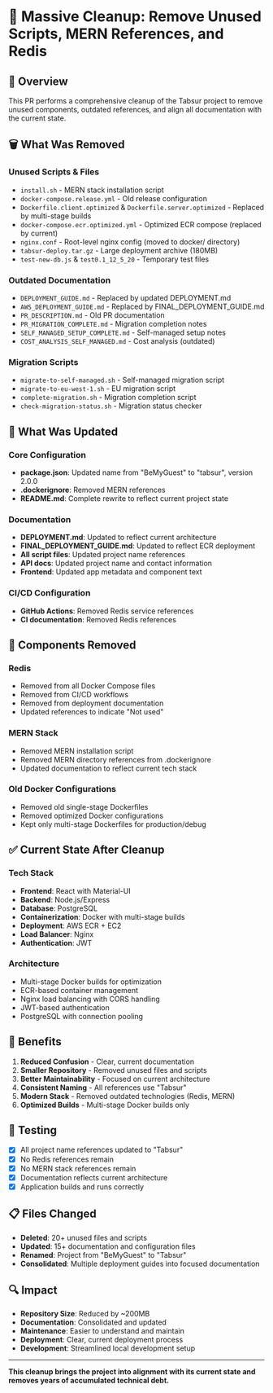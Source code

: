 # 🧹 Massive Cleanup: Remove Unused Scripts, MERN References, and Redis

## 🎯 Overview
This PR performs a comprehensive cleanup of the Tabsur project to remove unused components, outdated references, and align all documentation with the current state.

## 🗑️ What Was Removed

### Unused Scripts & Files
- `install.sh` - MERN stack installation script
- `docker-compose.release.yml` - Old release configuration  
- `Dockerfile.client.optimized` & `Dockerfile.server.optimized` - Replaced by multi-stage builds
- `docker-compose.ecr.optimized.yml` - Optimized ECR compose (replaced by current)
- `nginx.conf` - Root-level nginx config (moved to docker/ directory)
- `tabsur-deploy.tar.gz` - Large deployment archive (180MB)
- `test-new-db.js` & `test0.1_12_5_20` - Temporary test files

### Outdated Documentation
- `DEPLOYMENT_GUIDE.md` - Replaced by updated DEPLOYMENT.md
- `AWS_DEPLOYMENT_GUIDE.md` - Replaced by FINAL_DEPLOYMENT_GUIDE.md
- `PR_DESCRIPTION.md` - Old PR documentation
- `PR_MIGRATION_COMPLETE.md` - Migration completion notes
- `SELF_MANAGED_SETUP_COMPLETE.md` - Self-managed setup notes
- `COST_ANALYSIS_SELF_MANAGED.md` - Cost analysis (outdated)

### Migration Scripts
- `migrate-to-self-managed.sh` - Self-managed migration script
- `migrate-to-eu-west-1.sh` - EU migration script
- `complete-migration.sh` - Migration completion script
- `check-migration-status.sh` - Migration status checker

## 🔧 What Was Updated

### Core Configuration
- **package.json**: Updated name from "BeMyGuest" to "tabsur", version 2.0.0
- **.dockerignore**: Removed MERN references
- **README.md**: Complete rewrite to reflect current project state

### Documentation
- **DEPLOYMENT.md**: Updated to reflect current architecture
- **FINAL_DEPLOYMENT_GUIDE.md**: Updated to reflect ECR deployment
- **All script files**: Updated project name references
- **API docs**: Updated project name and contact information
- **Frontend**: Updated app metadata and component text

### CI/CD Configuration
- **GitHub Actions**: Removed Redis service references
- **CI documentation**: Removed Redis references

## 🚫 Components Removed

### Redis
- Removed from all Docker Compose files
- Removed from CI/CD workflows  
- Removed from deployment documentation
- Updated references to indicate "Not used"

### MERN Stack
- Removed MERN installation script
- Removed MERN directory references from .dockerignore
- Updated documentation to reflect current tech stack

### Old Docker Configurations
- Removed old single-stage Dockerfiles
- Removed optimized Docker configurations
- Kept only multi-stage Dockerfiles for production/debug

## ✅ Current State After Cleanup

### Tech Stack
- **Frontend**: React with Material-UI
- **Backend**: Node.js/Express  
- **Database**: PostgreSQL
- **Containerization**: Docker with multi-stage builds
- **Deployment**: AWS ECR + EC2
- **Load Balancer**: Nginx
- **Authentication**: JWT

### Architecture
- Multi-stage Docker builds for optimization
- ECR-based container management
- Nginx load balancing with CORS handling
- JWT-based authentication
- PostgreSQL with connection pooling

## 🎉 Benefits

1. **Reduced Confusion** - Clear, current documentation
2. **Smaller Repository** - Removed unused files and scripts
3. **Better Maintainability** - Focused on current architecture
4. **Consistent Naming** - All references use "Tabsur"
5. **Modern Stack** - Removed outdated technologies (Redis, MERN)
6. **Optimized Builds** - Multi-stage Docker builds only

## 🧪 Testing

- [x] All project name references updated to "Tabsur"
- [x] No Redis references remain
- [x] No MERN stack references remain  
- [x] Documentation reflects current architecture
- [x] Application builds and runs correctly

## 📋 Files Changed

- **Deleted**: 20+ unused files and scripts
- **Updated**: 15+ documentation and configuration files
- **Renamed**: Project from "BeMyGuest" to "Tabsur"
- **Consolidated**: Multiple deployment guides into focused documentation

## 🔍 Impact

- **Repository Size**: Reduced by ~200MB
- **Documentation**: Consolidated and updated
- **Maintenance**: Easier to understand and maintain
- **Deployment**: Clear, current deployment process
- **Development**: Streamlined local development setup

---

**This cleanup brings the project into alignment with its current state and removes years of accumulated technical debt.**
